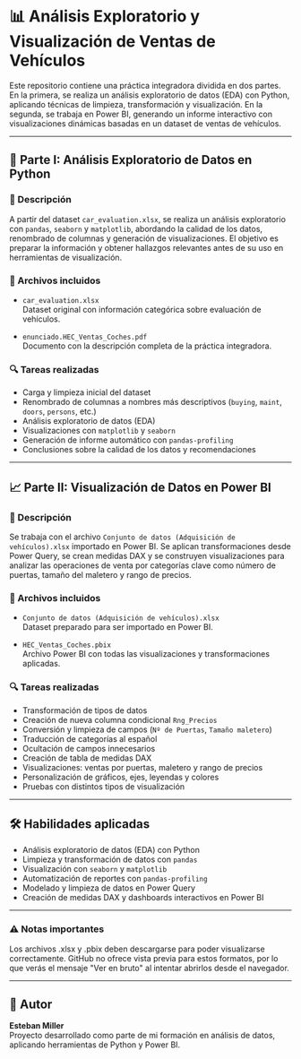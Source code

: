 # 📊 Análisis Exploratorio y Visualización de Ventas de Vehículos

Este repositorio contiene una práctica integradora dividida en dos partes. En la primera, se realiza un análisis exploratorio de datos (EDA) con Python, aplicando técnicas de limpieza, transformación y visualización. En la segunda, se trabaja en Power BI, generando un informe interactivo con visualizaciones dinámicas basadas en un dataset de ventas de vehículos.

---

## 🧪 Parte I: Análisis Exploratorio de Datos en Python

### 📝 Descripción  
A partir del dataset `car_evaluation.xlsx`, se realiza un análisis exploratorio con `pandas`, `seaborn` y `matplotlib`, abordando la calidad de los datos, renombrado de columnas y generación de visualizaciones. El objetivo es preparar la información y obtener hallazgos relevantes antes de su uso en herramientas de visualización.

### 📂 Archivos incluidos  
- `car_evaluation.xlsx`  
  Dataset original con información categórica sobre evaluación de vehículos.

- `enunciado.HEC_Ventas_Coches.pdf`  
  Documento con la descripción completa de la práctica integradora.

### 🔍 Tareas realizadas  
- Carga y limpieza inicial del dataset  
- Renombrado de columnas a nombres más descriptivos (`buying`, `maint`, `doors`, `persons`, etc.)  
- Análisis exploratorio de datos (EDA)  
- Visualizaciones con `matplotlib` y `seaborn`  
- Generación de informe automático con `pandas-profiling`  
- Conclusiones sobre la calidad de los datos y recomendaciones

---

## 📈 Parte II: Visualización de Datos en Power BI

### 📝 Descripción  
Se trabaja con el archivo `Conjunto de datos (Adquisición de vehículos).xlsx` importado en Power BI. Se aplican transformaciones desde Power Query, se crean medidas DAX y se construyen visualizaciones para analizar las operaciones de venta por categorías clave como número de puertas, tamaño del maletero y rango de precios.

### 📂 Archivos incluidos  
- `Conjunto de datos (Adquisición de vehículos).xlsx`  
  Dataset preparado para ser importado en Power BI.

- `HEC_Ventas_Coches.pbix`  
  Archivo Power BI con todas las visualizaciones y transformaciones aplicadas.

### 🔍 Tareas realizadas  
- Transformación de tipos de datos  
- Creación de nueva columna condicional `Rng_Precios`  
- Conversión y limpieza de campos (`Nº de Puertas`, `Tamaño maletero`)  
- Traducción de categorías al español  
- Ocultación de campos innecesarios  
- Creación de tabla de medidas DAX  
- Visualizaciones: ventas por puertas, maletero y rango de precios  
- Personalización de gráficos, ejes, leyendas y colores  
- Pruebas con distintos tipos de visualización

---

## 🛠️ Habilidades aplicadas  
- Análisis exploratorio de datos (EDA) con Python  
- Limpieza y transformación de datos con `pandas`  
- Visualización con `seaborn` y `matplotlib`  
- Automatización de reportes con `pandas-profiling`  
- Modelado y limpieza de datos en Power Query  
- Creación de medidas DAX y dashboards interactivos en Power BI

---
### ⚠️ Notas importantes
Los archivos .xlsx y .pbix deben descargarse para poder visualizarse correctamente. GitHub no ofrece vista previa para estos formatos, por lo que verás el mensaje "Ver en bruto" al intentar abrirlos desde el navegador.

---
## 👤 Autor  
**Esteban Miller**  
Proyecto desarrollado como parte de mi formación en análisis de datos, aplicando herramientas de Python y Power BI.
